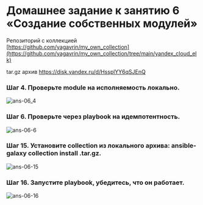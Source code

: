 # Домашнее задание к занятию 6 «Создание собственных модулей»

Репозиторий с коллекцией [https://github.com/yagavrin/my_own_collection](https://github.com/yagavrin/my_own_collection/tree/main/yandex_cloud_elk)

tar.gz архив https://disk.yandex.ru/d/HssplYY6qSJEnQ

### Шаг 4. Проверьте module на исполняемость локально.

![ans-06_4](https://github.com/user-attachments/assets/9fd5bd4d-b4d2-47b1-b33c-a8cff76d19d6)

### Шаг 6. Проверьте через playbook на идемпотентность.

![ans-06-6](https://github.com/user-attachments/assets/696ee8cd-4c2a-4965-86d4-24be9f0c2ced)

### Шаг 15. Установите collection из локального архива: ansible-galaxy collection install <archivename>.tar.gz.

![ans-06-15](https://github.com/user-attachments/assets/f252d5c0-59aa-4941-8483-66f7ed9375d3)

### Шаг 16. Запустите playbook, убедитесь, что он работает.

![ans-06-16](https://github.com/user-attachments/assets/7b74c211-0832-4ae1-9330-d3640fed52b1)

